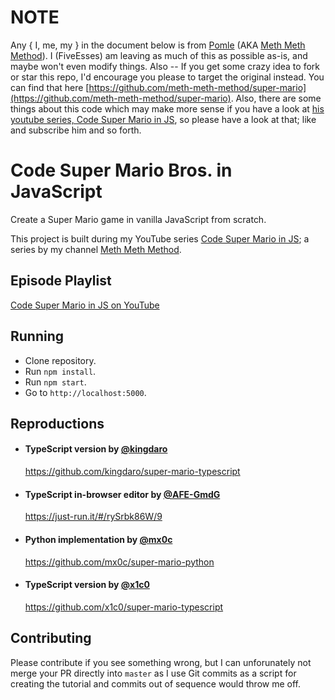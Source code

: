 # NOTE
Any { I, me, my } in the document below is from [Pomle](https://github.com/pomle) (AKA [Meth Meth Method](https://github.com/meth-meth-method)).
I (FiveEsses) am leaving as much of this as possible as-is, and maybe won't even modify things.
Also -- If you get some crazy idea to fork or star this repo, I'd encourage you please to target the original instead.
You can find that here [https://github.com/meth-meth-method/super-mario](https://github.com/meth-meth-method/super-mario).
Also, there are some things about this code which may make more sense if you have a look at [his youtube series, Code Super Mario in JS](https://www.youtube.com/playlist?list=PLS8HfBXv9ZWWe8zXrViYbIM2Hhylx8DZx), so please have a look at that; like and subscribe him and so forth.

# Code Super Mario Bros. in JavaScript

Create a Super Mario game in vanilla JavaScript from scratch. 

This project is built during my YouTube series [Code Super Mario in JS](https://www.youtube.com/playlist?list=PLS8HfBXv9ZWWe8zXrViYbIM2Hhylx8DZx); a series by my channel [Meth Meth Method](https://www.youtube.com/MethMethMethod).

## Episode Playlist

[Code Super Mario in JS on YouTube](https://www.youtube.com/watch?v=g-FpDQ8Eqw8&list=PLS8HfBXv9ZWWe8zXrViYbIM2Hhylx8DZx)


## Running

* Clone repository.
* Run `npm install`.
* Run `npm start`.
* Go to `http://localhost:5000`.


## Reproductions

* #### TypeScript version by [@kingdaro](https://github.com/kingdaro/)
  https://github.com/kingdaro/super-mario-typescript
  
* #### TypeScript in-browser editor by [@AFE-GmdG](https://github.com/AFE-GmdG)
  https://just-run.it/#/rySrbk86W/9

* #### Python implementation by [@mx0c](https://github.com/mx0c)
  https://github.com/mx0c/super-mario-python

* #### TypeScript version by [@x1c0](https://github.com/x1c0)
  https://github.com/x1c0/super-mario-typescript


## Contributing

Please contribute if you see something wrong, but I can unforunately not merge your PR directly into 
`master` as I use Git commits as a script for creating the tutorial and commits out of sequence would throw me off.

